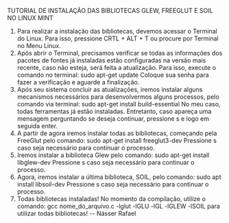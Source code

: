 TUTORIAL DE INSTALAÇÃO DAS BIBLIOTECAS
GLEW, FREEGLUT E
SOIL NO LINUX MINT
1) Para realizar a instalação das bibliotecas, devemos acessar o Terminal do Linux.
Para isso, pressione CRTL + ALT + T ou procure por Terminal no Menu Linux.
2) Após abrir o Terminal, precisamos verificar se todas as informações dos pacotes
de fontes já instaladas estão configuradas na versão mais recente, caso não esteja,
será feita a atualização. Para isso, execute o comando no terminal:
sudo apt-get update
Coloque sua senha para fazer a verificação e aguarde a finalização.
3) Após seu sistema concluir as atualizações, iremos instalar alguns mecanismos
necessários para desenvolvermos alguns processos, pelo comando via terminal:
sudo apt-get install build-essential
No meu caso, todas ferramentas já estão instaladas. Entretanto, caso apareça uma
mensagem perguntando se deseja continuar, pressione s e logo em seguida enter.
4) A partir de agora iremos instalar todas as bibliotecas, começando pela FreeGlut
pelo comando:
sudo apt-get install freeglut3-dev
Pressione s caso seja necessário para continuar o processo.
5) Iremos instalar a biblioteca Glew pelo comando:
sudo apt-get install libglew-dev
Pressione s caso seja necessário para continuar o processo.
6) Agora, iremos instalar a última biblioteca, SOIL, pelo comando:
sudo apt install libsoil-dev
Pressione s caso seja necessário para continuar o processo.
7) Todas bibliotecas instaladas! No momento da compilação, utilize o comando:
gcc nome_do_arquivo.c -lglut -lGLU -lGL -lGLEW -lSOIL
para utilizar todas bibliotecas!
-- Násser Rafael